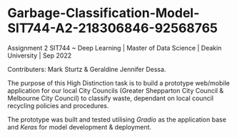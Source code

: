# Garbage-Classification-Model-SIT744-A2-218306846-92568765
Assignment 2 SIT744 ~ Deep Learning | Master of Data Science | Deakin University | Sep 2022

Contributers: Mark Sturtz & Geraldine Jennifer Dessa.

The purpose of this High Distinction task is to build a prototype web/mobile application for our local City Councils (Greater Shepparton City Council & Melbourne City Council) to classify waste, dependant on local council recycling policies and procedures.

The prototype was built and tested utilising *Gradio* as the application base and *Keras* for model development & deployment.  
